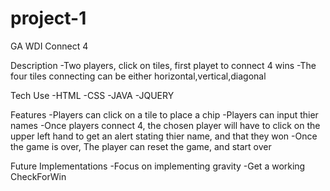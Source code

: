# project-1
GA WDI Connect 4

Description
-Two players, click on tiles, first playet to connect 4 wins
-The four tiles connecting can be either horizontal,vertical,diagonal 

Tech Use
-HTML
-CSS
-JAVA
-JQUERY

Features
-Players can click on a tile to place a chip
-Players can input thier names
-Once players connect 4, the chosen player will have to click on the upper left hand to get an alert stating thier name, and that they won
-Once the game is over, The player can reset the game, and start over

Future Implementations
-Focus on implementing gravity
-Get a working CheckForWin